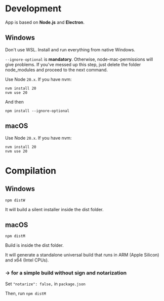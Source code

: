 # Development

App is based on **Node.js** and **Electron**. 

## Windows

Don't use WSL. Install and run everything from native Windows.

`--ignore-optional` is **mandatory**. Otherwise, node-mac-permissions will give problems. If you've messed up this step, just delete the folder node_modules and proceed to the next command.

Use Node `20.x`. If you have nvm:

```
nvm install 20
nvm use 20
```

And then

```
npm install --ignore-optional
```

## macOS

Use Node `20.x`. If you have nvm:

```
nvm install 20
nvm use 20
```

# Compilation

## Windows

```
npm distW
```

It will build a silent installer inside the dist folder.

## macOS

```
npm distM
```

Build is inside the dist folder.

It will generate a standalone universal build that runs in ARM (Apple Silicon) and x64 (Intel CPUs).

### → for a simple build without sign and notarization

Set `"notarize": false,` in `package.json`

Then, run `npm distM`
